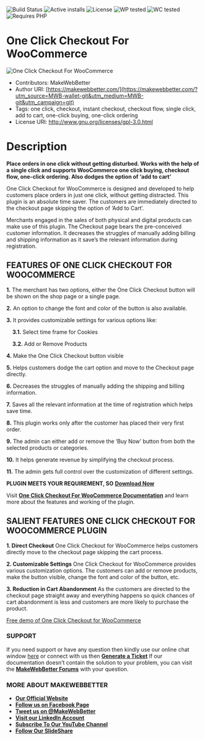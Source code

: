 ![Build Status](https://img.shields.io/travis/twbs/bootstrap/master.svg) ![Active installs](https://img.shields.io/badge/Active-10%2B-brightgreen) ![License](https://img.shields.io/badge/License-GPLv3%20or%20later-yellowgreen) ![WP tested](https://img.shields.io/badge/WP%20tested-5.8.1-brightgreen) ![WC tested](https://img.shields.io/badge/WC%20tested-5.8.0-brightgreen) ![Requires PHP](https://img.shields.io/badge/Requires%20PHP-5.6-blue)
# One Click Checkout For WooCommerce
![One Click Checkout For WooCommerce](https://ps.w.org/one-click-checkout-for-woocommerce/assets/banner-772x250.png?rev=2618166)
* Contributors: MakeWebBetter
* Author URI: [https://makewebbetter.com/](https://makewebbetter.com/?utm_source=MWB-wallet-git&utm_medium=MWB-git&utm_campaign=git)
* Tags: one click, checkout, instant checkout, checkout flow, single click, add to cart, one-click buying, one-click ordering
* License URI: http://www.gnu.org/licenses/gpl-3.0.html

# Description

**Place orders in one click without getting disturbed. Works with the help of a single click and supports WooCommerce one click buying, checkout flow, one-click ordering. Also dodges the option of ‘add to cart’**

One Click Checkout for WooCommerce is designed and developed to help customers place orders in just one click, without getting distracted. This plugin is an absolute time saver. The customers are immediately directed to the checkout page skipping the option of ‘Add to Cart’.

Merchants engaged in the sales of both physical and digital products can make use of this plugin. The Checkout page bears the pre-conceived customer information. It decreases the struggles of manually adding billing and shipping information as it save’s the relevant information during registration.

## **FEATURES OF ONE CLICK CHECKOUT FOR WOOCOMMERCE**

**1.** The merchant has two options, either the One Click Checkout button will be shown on the shop page or a single page.

**2.** An option to change the font and color of the button is also available.

**3.** It provides customizable settings for various options like:

&nbsp;&nbsp;&nbsp;&nbsp;**3.1.** Select time frame for Cookies

&nbsp;&nbsp;&nbsp;&nbsp;**3.2.** Add or Remove Products

**4.** Make the One Click Checkout button visible

**5.** Helps customers dodge the cart option and move to the Checkout page directly.

**6.** Decreases the struggles of manually adding the shipping and billing information.

**7.** Saves all the relevant information at the time of registration which helps save time.

**8.** This plugin works only after the customer has placed their very first order.

**9.** The admin can either add or remove the ‘Buy Now’ button from both the selected products or categories.

**10.** It helps generate revenue by simplifying the checkout process.

**11.** The admin gets full control over the customization of different settings.
 
**PLUGIN MEETS YOUR REQUIREMENT, SO** 
[**Download Now**](https://downloads.wordpress.org/plugin/one-click-checkout-for-woocommerce.zip)

Visit [**One Click Checkout For WooCommerce Documentation**](https://docs.makewebbetter.com/mwb-woocommerce-one-click-checkout/?utm_source=MWB-one-click-checkout-github&utm_medium=MWB-git-page&utm_campaign=documentation-git) and learn more about the features and working of the plugin.

## **SALIENT FEATURES ONE CLICK CHECKOUT FOR WOOCOMMERCE PLUGIN**

**1. Direct Checkout**
One Click Checkout for WooCommerce helps customers directly move to the checkout page skipping the cart process.

**2. Customizable Settings**
One Click Checkout for WooCommerce provides various customization options. The customers can add or remove products, make the button visible, change the font and color of the button, etc.

**3. Reduction in Cart Abandonment**
As the customers are directed to the checkout page straight away and everything happens so quick chances of cart abandonment is less and customers are more likely to purchase the product.

[Free demo of One Click Checkout for WooCommerce](https://demo.makewebbetter.com/one-click-checkout-for-woocommerce/?utm_source=one-click-checkout-git&utm_medium=MWB-git-Page&utm_campaign=MWB-free-demo)

### **SUPPORT**

If you need support or have any question then kindly use our online chat window [here](https://makewebbetter.com/?utm_source=one-click-checkout-org&utm_medium=MWB-git-page&utm_campaign=one-click-checkout-chat) or  connect with us then [**Generate a Ticket**](https://makewebbetter.com/submit-query/?utm_source=one-click-checkout-git&utm_medium=MWB-git-page&utm_campaign=one-click-checkout-ticket)
If our documentation doesn’t contain the solution to your problem, you can visit the [**MakeWebBetter Forums**](https://forums.makewebbetter.com/?utm_source=one-click-checkout-git&utm_medium=MWB-git-page&utm_campaign=one-click-checkout-git) with your question.

### **MORE ABOUT MAKEWEBBETTER**

- [**Our Official Website**](https://makewebbetter.com/?utm_source=one-click-checkout-org-git&utm_medium=MWB-git&utm_campaign=git)
- [**Follow us on Facebook Page**](https://www.facebook.com/makewebbetter)
- [**Tweet us on @MakeWebBetter**](https://twitter.com/makewebbetter)
- [**Visit our LinkedIn Account**](https://www.linkedin.com/company/makewebbetter)
- [**Subscribe To Our YouTube Channel**](https://www.youtube.com/channel/UC7nYNf0JETOwW3GOD_EW2Ag)
- [**Follow Our SlideShare**](https://www.slideshare.net/MakeWebBetter)
